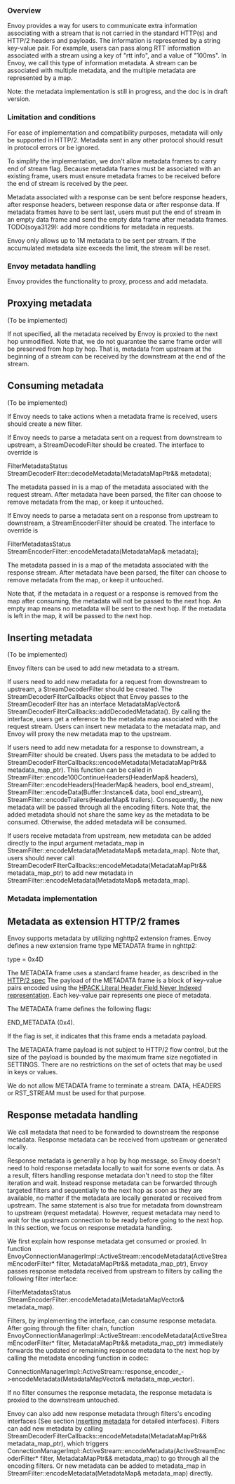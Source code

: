 ### Overview

Envoy provides a way for users to communicate extra information associating with a stream that is
not carried in the standard HTTP(s) and HTTP/2 headers and payloads. The
information is represented by a string key-value pair. For example, users can
pass along RTT information associated with a stream using a key of "rtt info", and a value of
"100ms". In Envoy, we call this type of information metadata.
A stream can be associated with multiple metadata, and the multiple metadata
are represented by a map.

Note: the metadata implementation is still in progress, and the doc is in draft
version.

### Limitation and conditions

For ease of implementation and compatibility purposes, metadata will only be
supported in HTTP/2. Metadata sent in any other protocol should result in protocol
errors or be ignored.

To simplify the implementation, we don't allow metadata frames to carry end of
stream flag. Because metadata frames must be associated with an existing frame, users must
ensure metadata frames to be received before the end of stream is received by the
peer.

Metadata associated with a response can be sent before response headers, after response headers,
between response data or after response data. If metadata frames have to be sent last,
users must put the end of stream in an empty data frame and send the empty data frame after metadata frames.
TODO(soya3129): add more conditions for metadata in requests.

Envoy only allows up to 1M metadata to be sent per stream. If the accumulated
metadata size exceeds the limit, the stream will be reset.

### Envoy metadata handling

Envoy provides the functionality to proxy, process and add metadata.

## Proxying metadata

(To be implemented)

If not specified, all the metadata received by Envoy is proxied to the next hop
unmodified. Note that, we do not guarantee the same frame order will be preserved from
hop by hop. That is, metadata from upstream at the beginning of a stream can be
received by the downstream at the end of the stream.

## Consuming metadata

(To be implemented)

If Envoy needs to take actions when a metadata frame is received, users should
create a new filter.

If Envoy needs to parse a metadata sent on a request from downstream to upstream, a
StreamDecodeFilter should be created. The interface to override is

FilterMetadataStatus StreamDecoderFilter::decodeMetadata(MetadataMapPtr&& metadata);

The metadata passed in is a map of the metadata associated with the request stream. After metadata
have been parsed, the filter can choose to remove metadata from the map, or keep
it untouched.

If Envoy needs to parse a metadata sent on a response from upstream to downstream, a
StreamEncoderFilter should be created. The interface to override is

FilterMetadatasStatus StreamEncoderFilter::encodeMetadata(MetadataMap& metadata);

The metadata passed in is a map of the metadata associated with the response stream. After metadata
have been parsed, the filter can choose to remove metadata from the map, or keep
it untouched.

Note that, if the metadata in a request or a response is removed from the map after consuming, the metadata
will not be passed to the next hop. An empty map means no metadata will be sent to the next hop.
If the metadata is left in the map, it will be passed to the next hop.

## Inserting metadata

(To be implemented)

Envoy filters can be used to add new metadata to a stream.

If users need to add new metadata for a request from downstream to upstream, a
StreamDecoderFilter should be created. The StreamDecoderFilterCallbacks object that Envoy passes to the
StreamDecoderFilter has an interface MetadataMapVector&
StreamDecoderFilterCallbacks::addDecodedMetadata(). By calling the interface,
users get a reference to the metadata map associated with the request stream. Users can
insert new metadata to the metadata map, and Envoy will proxy the new metadata
map to the upstream.

If users need to add new metadata for a response to downstream, a
StreamFilter should be created. Users pass the metadata to be added to
StreamDecoderFilterCallbacks::encodeMetadata(MetadataMapPtr&&
metadata\_map\_ptr). This function can be called in
StreamFilter::encode100ContinueHeaders(HeaderMap& headers), StreamFilter::encodeHeaders(HeaderMap& headers, bool end\_stream),
StreamFilter::encodeData(Buffer::Instance& data, bool end\_stream), StreamFilter::encodeTrailers(HeaderMap& trailers).
Consequently, the new metadata will be passed through all the encoding filters. Note that, the added
metadata should not share the same key as the metadata to be consumed. Otherwise, the added metadata
will be consumed.

If users receive metadata from upstream, new metadata can be added directly to
the input argument metadata\_map in StreamFilter::encodeMetadata(MetadataMap& metadata\_map). Note that,
users should never call StreamDecoderFilterCallbacks::encodeMetadata(MetadataMapPtr&&
metadata\_map\_ptr) to add new metadata in StreamFilter::encodeMetadata(MetadataMap& metadata\_map).

### Metadata implementation

## Metadata as extension HTTP/2 frames

Envoy supports metadata by utilizing nghttp2 extension frames. Envoy defines a
new extension frame type METADATA frame in nghttp2:

type = 0x4D

The METADATA frame uses a standard frame header, as described in the
[HTTP/2 spec](https://httpwg.github.io/specs/rfc7540.html#FrameHeader.)
The payload of the METADATA frame is a block of key-value pairs encoded using the [HPACK Literal
Header Field Never Indexed representation](
http://httpwg.org/specs/rfc7541.html#literal.header.never.indexed). Each
key-value pair represents one piece of metadata.

The METADATA frame defines the following flags:

END\_METADATA (0x4).

If the flag is set, it indicates that this frame ends a metadata
payload.

The METADATA frame payload is not subject to HTTP/2 flow control, but the size
of the payload is bounded by the maximum frame size negotiated in SETTINGS.
There are no restrictions on the set of octets that may be used in keys or values.

We do not allow METADATA frame to terminate a stream. DATA, HEADERS or RST\_STREAM must
be used for that purpose.

## Response metadata handling

We call metadata that need to be forwarded to downstream the response metadata.
Response metadata can be received from upstream or generated locally.

Response metadata is generally a hop by hop message, so Envoy doesn't
need to hold response metadata locally to wait for some events or data. As a result,
filters handling response metadata don't need to stop the filter iteration and wait. Instead response
metadata can be forwarded through targeted filters and sequentially to the
next hop as soon as they are
available, no matter if the metadata are locally generated or received from
upstream. The same statement is also true for metadata from downstream to upstream (request metadata). However,
request metadata may need to wait for the upstream connection to be ready before going to the next hop.
In this section, we focus on response metadata handling.

We first explain how response metadata get consumed or proxied.
In function EnvoyConnectionManagerImpl::ActiveStream::encodeMetadata(ActiveStreamEncoderFilter\* filter,
MetadataMapPtr&& metadata\_map\_ptr), Envoy passes response metadata received from upstream to filters by
calling the following filter interface:

FilterMetadatasStatus StreamEncoderFilter::encodeMetadata(MetadataMapVector& metadata\_map).

Filters, by implementing the interface, can consume response metadata. After going through
the filter chain, function EnvoyConnectionManagerImpl::ActiveStream::encodeMetadata(ActiveStreamEncoderFilter\* filter,
MetadataMapPtr&& metadata\_map\_ptr) immediately forwards the updated or remaining response metadata to the next hop by
calling the metadata encoding function in codec:

ConnectionManagerImpl::ActiveStream::response\_encoder\_-\>encodeMetadata(MetadataMapVector& metadata\_map\_vector).

If no filter consumes the response metadata, the response metadata is proxied to
the downstream untouched.

Envoy can also add new response metadata through filters's encoding interfaces (See section
[Inserting metadata](#inserting-metadata) for detailed interfaces). Filters can add new
metadata by calling StreamDecoderFilterCallbacks::encodeMetadata(MetadataMapPtr&& metadata\_map\_ptr),
which triggers
ConnectionManagerImpl::ActiveStream::encodeMetadata(ActiveStreamEncoderFilter\* filter, MetadataMapPtr&& metadata\_map)
to go through all the encoding filters.
Or new metadata can be added to metadata\_map in
StreamFilter::encodeMetadata(MetadataMap& metadata\_map) directly.
